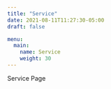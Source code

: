 ```yaml
---
title: "Service"
date: 2021-08-11T11:27:30-05:00
draft: false

menu:
  main:
    name: Service
    weight: 30
---
```


Service Page